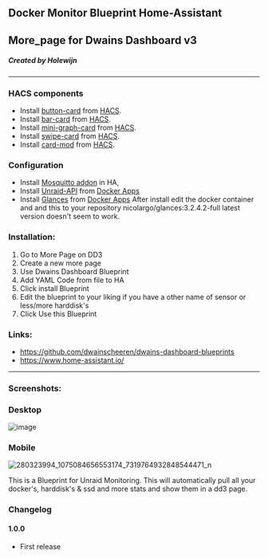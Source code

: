 ## Docker Monitor Blueprint Home-Assistant
## More_page for Dwains Dashboard v3
##### Created by Holewijn
---

### HACS components

- Install [button-card](https://github.com/custom-cards/button-card) from [HACS](https://hacs.xyz).
- Install [bar-card](https://github.com/custom-cards/bar-card) from [HACS](https://hacs.xyz).
- Install [mini-graph-card](https://github.com/kalkih/mini-graph-card) from [HACS](https://hacs.xyz).
- Install [swipe-card](https://github.com/bramkragten/swipe-card) from [HACS](https://hacs.xyz).
- Install [card-mod](https://github.com/thomasloven/lovelace-card-mod) from [HACS](https://hacs.xyz).

### Configuration

- Install [Mosquitto addon](https://github.com/home-assistant/addons/tree/master/mosquitto)  in HA, 
- Install [Unraid-API](https://hub.docker.com/r/electricbrainuk/unraidapi) from [Docker Apps](https://hub.docker.com/)
- Install [Glances](https://hub.docker.com/r/nicolargo/glances/) from [Docker Apps](https://hub.docker.com/) After install edit the docker container and and this to your repository nicolargo/glances:3.2.4.2-full latest version doesn't seem to work. 

### Installation: 
  
1.  Go to More Page on DD3
2.  Create a new more page
3.  Use Dwains Dashboard Blueprint
4.  Add YAML Code from file to HA
5.  Click install Blueprint
6.  Edit the blueprint to your liking if you have a other name of sensor or less/more harddisk's
7.  Click Use this Blueprint 

### Links:
* https://github.com/dwainscheeren/dwains-dashboard-blueprints
* https://www.home-assistant.io/

---

### Screenshots:
### Desktop
![image](https://user-images.githubusercontent.com/16470505/167884137-20774dce-68ae-4971-832d-4d3f17977c47.png)
### Mobile
![280323994_1075084656553174_7319764932848544471_n](https://user-images.githubusercontent.com/16470505/167884949-62a9bc71-471e-482d-8cea-f0cec9bdc7b6.jpg)

This is a Blueprint for Unraid Monitoring.
This will automatically pull all your docker's, harddisk's & ssd and more stats and show them in a dd3 page.

### Changelog
#### 1.0.0
- First release
